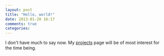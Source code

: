 ```yaml
---
layout: post
title: "Hello, world!"
date: 2013-01-20 16:17
comments: true
categories: 
---
```


I don't have much to say now. My [projects](/projects) page will be of most interest for the time being.
